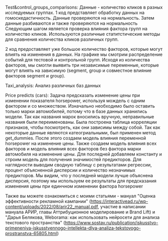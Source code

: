 Test&control_groups_comparisons: 
Данные - количество кликов в разных исследуемых группах.
1 код представляет обработку данных на гомоскедастичность. Данные проверяются на нормальность. 
Затем данные разбиваются и также проверяются на нормальность
Следующим шагом является проверка влияния фактора групп на количество кликов. Используются различные статитстические методы для сравнения количества кликов различных групп.

2 код предоставляет уже большое количество факторов, которые могут влиять на изменения в данных. 
На графике мы смотрим распределение событий для тестовой и контрольной групп. 
Исходя из количества факторов, мы смогли выявить три независимые переменные, которые могут влиять на зависимую (segment, group и совместное влияние факторов segment и group).


Taxi_analysis:
Анализ различных баз данных


Price predicts (cars):
Задача предсказать изменение цены при изменении показателя horsepower, используя мождель с одним фактором и со множеством.
Изначально необходимо было оставить только марки автомобилей, потому что в базе данных хранились модели. 
Так как названия марок вносились вручную, неправильные названия были переименованы.
Была построена таблица корреляции признаков, чтобы посмотреть, как они зависимы между собой.
Так как некоторые данные являются катеогриальными, был применен метод get_dummies.
После этого создаем модель влияния переменной horsepower на изменение цены.
Также создаем модель влияния всех факторов и модель влияния всех факторов без фактора марки автомобиля на изменение цены.
Для последней добавляем константу и строим модель для получения значимостей предикторов.
Для наглядности выводим сводную таблицу с результатами регрессии, процент объясненной дисперсии и количество незначимых предикторов.
Мы видим, что у последней модели лучше объяснена дисперсия, поэтому мы используем ее результаты для предсказания изменения цены при единчном изменении фактора horsepower

Также вы можете ознакомиться с моими статьями - мануал "Оценка эффективности рекламной кампании" (https://interactivead.ru/wp-content/uploads/2022/08/arir22_manual.pdf, участие в написании мануала АРИР, главы Аттрибуционное моделирование и Brand Lift) и "Дарья Белякова, Weborama: как использовать нейросети для анализа текстового пространства" (https://www.sostav.ru/publication/iskusstvo-primeneniya-iskusstvennogo-intellekta-dlya-analiza-tekstovogo-prostranstva-65805.html)
